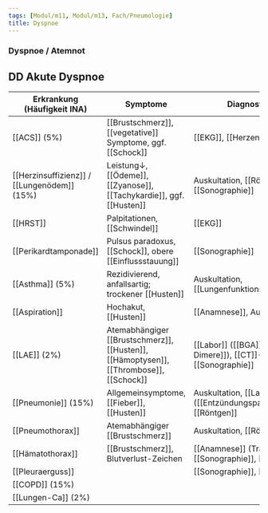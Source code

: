 ```yaml
---
tags: [Modul/m11, Modul/m13, Fach/Pneumologie]
title: Dyspnoe
---
```

### Dyspnoe / Atemnot

## DD Akute Dyspnoe
| Erkrankung (Häufigkeit INA)                 | Symptome                                                                               | Diagnostik                                                       |
| ------------------------------------------- | -------------------------------------------------------------------------------------- | ---------------------------------------------------------------- |
| [[ACS]] (5%)                                | [[Brustschmerz]], [[vegetative]] Symptome, ggf. [[Schock]]                             | [[EKG]], [[Herzenzyme]]                                          |
| [[Herzinsuffizienz]] / [[Lungenödem]] (15%) | Leistung↓, [[Ödeme]], [[Zyanose]], [[Tachykardie]], ggf. [[Husten]]                    | Auskultation, [[Röntgen]], [[Sonographie]]                       |
| [[HRST]]                                    | Palpitationen, [[Schwindel]]                                                           | [[EKG]]                                                          |
| [[Perikardtamponade]]                       | Pulsus paradoxus, [[Schock]], obere [[Einflussstauung]]                                | [[Sonographie]]                                                  |
| [[Asthma]] (5%)                             | Rezidivierend, anfallsartig; trockener [[Husten]]                                      | Auskultation, [[Lungenfunktionsprüfung]]                         |
| [[Aspiration]]                              | Hochakut, [[Husten]]                                                                   | [[Anamnese]], Auskultation                                       |
| [[LAE]] (2%)                                | Atemabhängiger [[Brustschmerz]], [[Husten]], [[Hämoptysen]], [[Thrombose]], [[Schock]] | [[Labor]] ([[BGA]], [[D-Dimere]]), [[CT]]-Angio, [[Sonographie]] |
| [[Pneumonie]] (15%)                         | Allgemeinsymptome, [[Fieber]], [[Husten]]                                              | Auskultation, [[Labor]] ([[Entzündungsparameter]]), [[Röntgen]]  |
| [[Pneumothorax]]                            | Atemabhängiger [[Brustschmerz]]                                                        | Auskultation, [[Röntgen]]                                        |
| [[Hämatothorax]]                            | [[Brustschmerz]], Blutverlust-Zeichen                                                  | [[Anamnese]] (Trauma?), [[Sonographie]], [[Röntgen]]             |
| [[Pleuraerguss]]                            |                                                                                        | [[Sonographie]], [[Röntgen]]                                     |
| [[COPD]] (15%)                              |                                                                                        |                                                                  |
| [[Lungen-Ca]] (2%)                                            |                                                                                        |                                                                  |